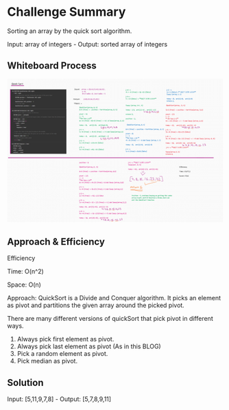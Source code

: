 # Challenge Summary
Sorting an array by the quick sort algorithm.

Input: array of integers - Output: sorted array of integers

## Whiteboard Process

![quick-sort](quick-sort.png)

## Approach & Efficiency
Efficiency

Time: O(n^2)

Space: O(n)

Approach: QuickSort is a Divide and Conquer algorithm. It picks an element as pivot and partitions the given array around the picked pivot.

 There are many different versions of quickSort that pick pivot in different ways. 

1. Always pick first element as pivot.
2. Always pick last element as pivot (As in this BLOG)
3. Pick a random element as pivot.
4. Pick median as pivot.

## Solution
Input: [5,11,9,7,8] - Output: [5,7,8,9,11]
